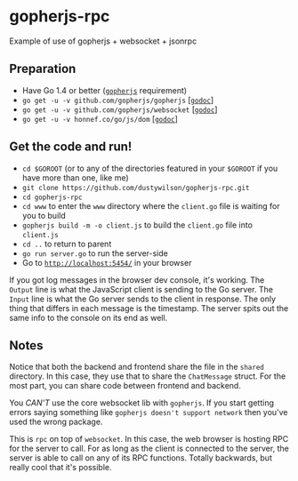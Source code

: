 # gopherjs-rpc
Example of use of gopherjs + websocket + jsonrpc

## Preparation
* Have Go 1.4 or better ([`gopherjs`](https://github.com/gopherjs/gopherjs) requirement)
* `go get -u -v github.com/gopherjs/gopherjs` [[`godoc`](https://godoc.org/github.com/gopherjs/gopherjs/js)]
* `go get -u -v github.com/gopherjs/websocket` [[`godoc`](https://godoc.org/github.com/gopherjs/websocket)]
* `go get -u -v honnef.co/go/js/dom` [[`godoc`](https://godoc.org/honnef.co/go/js/dom)]

## Get the code and run!
* `cd $GOROOT` (or to any of the directories featured in your `$GOROOT` if you have more than one, like me)
* `git clone https://github.com/dustywilson/gopherjs-rpc.git`
* `cd gopherjs-rpc`
* `cd www` to enter the `www` directory where the `client.go` file is waiting for you to build
* `gopherjs build -m -o client.js` to build the `client.go` file into `client.js`
* `cd ..` to return to parent
* `go run server.go` to run the server-side
* Go to [`http://localhost:5454/`](http://localhost:5454/) in your browser

If you got log messages in the browser dev console, it's working.  The `Output` line is what the JavaScript
client is sending to the Go server.  The `Input` line is what the Go server sends to the client in response.
The only thing that differs in each message is the timestamp.  The server spits out the same info to the
console on its end as well.

## Notes

Notice that both the backend and frontend share the file in the `shared` directory.  In this case, they use
that to share the `ChatMessage` struct.  For the most part, you can share code between frontend and backend.

You *CAN'T* use the core websocket lib with `gopherjs`.  If you start getting errors saying something like
`gopherjs doesn't support network` then you've used the wrong package.

This is `rpc` on top of `websocket`.  In this case, the web browser is hosting RPC for the server to call.
For as long as the client is connected to the server, the server is able to call on any of its RPC
functions.  Totally backwards, but really cool that it's possible.

